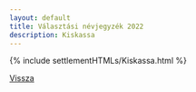 ```yaml
---
layout: default
title: Választási névjegyzék 2022
description: Kiskassa
---
```


{% include settlementHTMLs/Kiskassa.html %}

[Vissza](./)